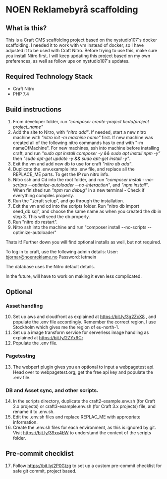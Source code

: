 # NOEN Reklamebyrå scaffolding

## What is this?
This is a Craft CMS scaffolding project based on the nystudio107´s docker scaffolding. I needed it to work with vm instead of docker, so I have adjusted it to be used with Craft Nitro. Before trying to use this, make sure you install Nitro first. I will keep updating this project based on my own preferences, as well as follow ups on nystudio107´s updates. 

## Required Technology Stack
- Craft Nitro
- PHP 7.4


## Build instructions
1. From developer folder, run _"composer create-project bcdo/project project_name"_
2. Add the site to Nitro, with _"nitro add"_. If needed, start a new nitro machine with _"nitro init -m machine name"_ first. If new machine was created all of the following nitro commands has to end with "-m nameOfMachine". For new machines, ssh into machine before installing craft, and run _"sudo apt install composer -y && sudo apt install npm -y"_ then _"sudo apt-get update -y && sudo apt-get install -y"_.
3. Exit the vm and add new db to use for craft _"nitro db add"_.
4. Duplicate the .env.example into .env file, and replace all the REPLACE_ME parts. To get the IP run nitro info.
5. Nitro ssh and Cd into the root folder, and run _"composer install --no-scripts --optimize-autoloader --no-interaction"_, and _"npm install"_. When finished run _"npm run debug"_ in a new terminal - Check if everything compiles properly.
6. Run the "./craft setup", and go through the installation.
7. Exit the vm and cd into the scripts folder. Run "nitro db import seed_db.sql", and choose the same name as when you created the db in step 3. This will seed the db properly.
8. Run "nitro db restart".
9. Nitro ssh into the machine and run "composer install --no-scripts --optimize-autoloader"


Thats it! Further down you will find optional installs as well, but not required.

To log in to craft, use the following admin details:
User: bjornar@noenreklame.no
Password: letmein

The database uses the Nitro default details.

In the future, will have to work on making it even less complicated.

## Optional
### Asset handling
10. Set up aws and cloudfront as explained at https://bit.ly/3g2ZcX8 , and populate the .env file accordingly. Remember the correct region, I use Stockholm which gives me the region of eu-north-1.
11. Set up a image transform service for serverless image handling as explained at https://bit.ly/2ZYx9Cr
12. Populate the .env file.
### Pagetesting
13. The webperf plugin gives you an optional to input a webpagetest api. Head over to webpagetest.org, get the free api key and populate the .env file.
### DB and Asset sync, and other scripts.
14. In the scripts directory, duplicate the craft2-example.env.sh (for Craft 2.x projects) or craft3-example.env.sh (for Craft 3.x projects) file, and rename it to .env.sh.
15. Edit the .env.sh files and replace REPLAC_ME with appropriate information.
16. Create the .env.sh files for each environment, as this is ignored by git.
Visit https://bit.ly/39xx4bW to understand the content of the scripts folder.
## Pre-commit checklist
17. Follow https://bit.ly/2P0Gtzg to set up a custom pre-commit checklist for safe git commit, project based.
